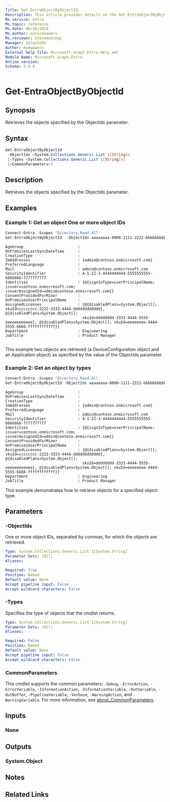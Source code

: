 ```yaml
---
Title: Get-EntraObjectByObjectId.
Description: This article provides details on the Get-EntraObjectByObjectId command.
Ms.service: entra
Ms.topic: reference
Ms.date: 06/26/2024
Ms.author: eunicewaweru
Ms.reviewer: stevemutungi
Manager: CelesteDG
Author: msewaweru
External help file: Microsoft.Graph.Entra-Help.xml
Module Name: Microsoft.Graph.Entra
Online version:
Schema: 2.0.0
---
```


# Get-EntraObjectByObjectId

## Synopsis

Retrieves the objects specified by the ObjectIds parameter.

## Syntax

```powershell
Get-EntraObjectByObjectId 
 -ObjectIds <System.Collections.Generic.List`1[String]>
 [-Types <System.Collections.Generic.List`1[String]>]
 [<CommonParameters>]
```

## Description

Retrieves the objects specified by the ObjectIds parameter.

## Examples

### Example 1: Get an object One or more object IDs

```powershell
Connect-Entra -Scopes 'Directory.Read.All'
Get-EntraObjectByObjectId  -ObjectIds aaaaaaaa-0000-1111-2222-bbbbbbbbbbbb , bbbbbbbb-1111-2222-3333-cccccccccccc
```

```Output
AgeGroup                        :
OnPremisesLastSyncDateTime      :
CreationType                    :
ImAddresses                     : {admin@contoso.onmicrosoft.com}
PreferredLanguage               :
Mail                            : admin@contoso.onmicrosoft.com
SecurityIdentifier              : A-1-22-3-4444444444-5555555555-6666666-7777777777
Identities                      : {@{signInType=userPrincipalName; issuer=contoso.onmicrosoft.com; issuerAssignedId=admin@contoso.onmicrosoft.com}}
ConsentProvidedForMinor         :
OnPremisesUserPrincipalName     :
AssignedLicenses                : {@{disabledPlans=System.Object[]; skuId=cccccccc-2222-3333-4444-dddddddddddd}, @{disabledPlans=System.Object[];
                                  skuId=dddddddd-3333-4444-5555-eeeeeeeeeeee}, @{disabledPlans=System.Object[]; skuId=eeeeeeee-4444-5555-6666-ffffffffffff}}
Department                      : Engineering
JobTitle                        : Product Manager


```

This example two objects are retrieved (a DeviceConfiguration object and an Application object) as specified by the value of the ObjectIds parameter.

### Example 2: Get an object by types

```powershell
Connect-Entra -Scopes 'Directory.Read.All'
Get-EntraObjectByObjectId -ObjectIds aaaaaaaa-0000-1111-2222-bbbbbbbbbbbb -Types User
```

```Output
AgeGroup                        :
OnPremisesLastSyncDateTime      :
CreationType                    :
ImAddresses                     : {admin@contoso.onmicrosoft.com}
PreferredLanguage               :
Mail                            : admin@contoso.onmicrosoft.com
SecurityIdentifier              : A-1-22-3-4444444444-5555555555-6666666-7777777777
Identities                      : {@{signInType=userPrincipalName; issuer=contoso.onmicrosoft.com; issuerAssignedId=admin@contoso.onmicrosoft.com}}
ConsentProvidedForMinor         :
OnPremisesUserPrincipalName     :
AssignedLicenses                : {@{disabledPlans=System.Object[]; skuId=cccccccc-2222-3333-4444-dddddddddddd}, @{disabledPlans=System.Object[];
                                  skuId=dddddddd-3333-4444-5555-eeeeeeeeeeee}, @{disabledPlans=System.Object[]; skuId=eeeeeeee-4444-5555-6666-ffffffffffff}}
Department                      : Engineering
JobTitle                        : Product Manager
```

This example demonstrates how to retrieve objects for a specified object type.

## Parameters

### -ObjectIds

One or more object IDs, separated by commas, for which the objects are retrieved.

```yaml
Type: System.Collections.Generic.List`1[System.String]
Parameter Sets: (All)
Aliases:

Required: True
Position: Named
Default value: None
Accept pipeline input: False
Accept wildcard characters: False
```

### -Types

Specifies the type of objects that the cmdlet returns.

```yaml
Type: System.Collections.Generic.List`1[System.String]
Parameter Sets: (All)
Aliases:

Required: False
Position: Named
Default value: None
Accept pipeline input: False
Accept wildcard characters: False
```

### CommonParameters

This cmdlet supports the common parameters: `-Debug`, `-ErrorAction`, `-ErrorVariable`, `-InformationAction`, `-InformationVariable`, `-OutVariable`, `-OutBuffer`, `-PipelineVariable`, `-Verbose`, `-WarningAction`, and `-WarningVariable`. For more information, see [about_CommonParameters](https://go.microsoft.com/fwlink/?LinkID=113216).

## Inputs

### None

## Outputs

### System.Object

## Notes

## Related Links
